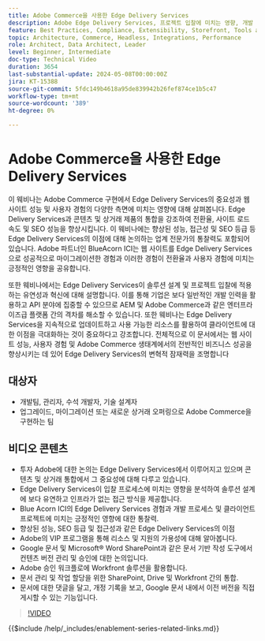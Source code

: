 ```yaml
---
title: Adobe Commerce을 사용한 Edge Delivery Services
description: Adobe Edge Delivery Services, 프로젝트 입찰에 미치는 영향, 개발 비용, SEO, ADA 및 개인화된 경험의 가능성에 대해 알아봅니다.
feature: Best Practices, Compliance, Extensibility, Storefront, Tools and External Services
topic: Architecture, Commerce, Headless, Integrations, Performance
role: Architect, Data Architect, Leader
level: Beginner, Intermediate
doc-type: Technical Video
duration: 3654
last-substantial-update: 2024-05-08T00:00:00Z
jira: KT-15388
source-git-commit: 5fdc149b4618a95de839942b26fef874ce1b5c47
workflow-type: tm+mt
source-wordcount: '389'
ht-degree: 0%

---
```


# Adobe Commerce을 사용한 Edge Delivery Services

이 웨비나는 Adobe Commerce 구현에서 Edge Delivery Services의 중요성과 웹 사이트 성능 및 사용자 경험의 다양한 측면에 미치는 영향에 대해 살펴봅니다. Edge Delivery Services과 콘텐츠 및 상거래 제품의 통합을 강조하여 전환율, 사이트 로드 속도 및 SEO 성능을 향상시킵니다. 이 웨비나에는 향상된 성능, 접근성 및 SEO 등급 등 Edge Delivery Services의 이점에 대해 논의하는 업계 전문가의 통찰력도 포함되어 있습니다. Adobe 파트너인 BlueAcorn ICI는 웹 사이트를 Edge Delivery Services으로 성공적으로 마이그레이션한 경험과 이러한 경험이 전환율과 사용자 경험에 미치는 긍정적인 영향을 공유합니다.

또한 웨비나에서는 Edge Delivery Services이 솔루션 설계 및 프로젝트 입찰에 적용하는 유연성과 혁신에 대해 설명합니다. 이를 통해 기업은 보다 일반적인 개발 인력을 활용하고 API 분야에 집중할 수 있으므로 AEM 및 Adobe Commerce과 같은 엔터프라이즈급 플랫폼 간의 격차를 해소할 수 있습니다. 또한 웨비나는 Edge Delivery Services을 지속적으로 업데이트하고 사용 가능한 리소스를 활용하여 클라이언트에 대한 이점을 극대화하는 것이 중요하다고 강조합니다. 전체적으로 이 문서에서는 웹 사이트 성능, 사용자 경험 및 Adobe Commerce 생태계에서의 전반적인 비즈니스 성공을 향상시키는 데 있어 Edge Delivery Services의 변혁적 잠재력을 조명합니다

## 대상자

* 개발팀, 관리자, 수석 개발자, 기술 설계자
* 업그레이드, 마이그레이션 또는 새로운 상거래 오퍼링으로 Adobe Commerce을 구현하는 팀

## 비디오 콘텐츠

* 투자 Adobe에 대한 논의는 Edge Delivery Services에서 이루어지고 있으며 콘텐츠 및 상거래 통합에서 그 중요성에 대해 다루고 있습니다.
* Edge Delivery Services이 입찰 프로세스에 미치는 영향을 분석하여 솔루션 설계에 보다 유연하고 인프라가 없는 접근 방식을 제공합니다.
* Blue Acorn ICI의 Edge Delivery Services 경험과 개발 프로세스 및 클라이언트 프로젝트에 미치는 긍정적인 영향에 대한 통찰력.
* 향상된 성능, SEO 등급 및 접근성과 같은 Edge Delivery Services의 이점
* Adobe의 VIP 프로그램을 통해 리소스 및 지원의 가용성에 대해 알아봅니다.
* Google 문서 및 Microsoft® Word SharePoint과 같은 문서 기반 작성 도구에서 컨텐츠 버전 관리 및 승인에 대한 논의입니다.
* Adobe 승인 워크플로에 Workfront 솔루션을 활용합니다.
* 문서 관리 및 작업 할당을 위한 SharePoint, Drive 및 Workfront 간의 통합.
* 문서에 대한 댓글을 달고, 개정 기록을 보고, Google 문서 내에서 이전 버전을 직접 게시할 수 있는 기능입니다.


>[!VIDEO](https://video.tv.adobe.com/v/3429059?learn=on)

{{$include /help/_includes/enablement-series-related-links.md}}
